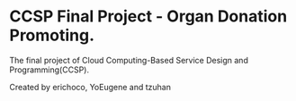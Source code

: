 CCSP Final Project - Organ Donation Promoting.
==========

The final project of Cloud Computing-Based Service Design and Programming(CCSP).

Created by erichoco, YoEugene and tzuhan
